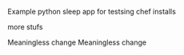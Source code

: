 Example python sleep app for testsing chef installs


more stufs

Meaningless change
Meaningless change
